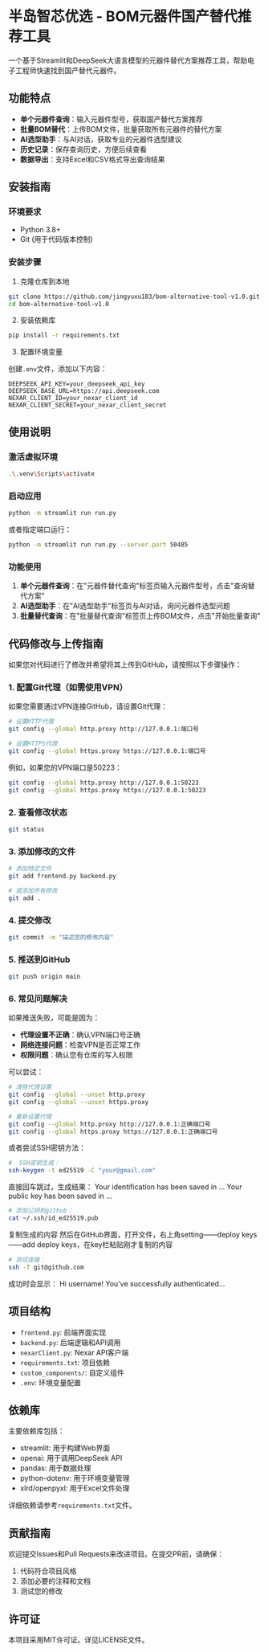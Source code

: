 # 半岛智芯优选 - BOM元器件国产替代推荐工具

一个基于Streamlit和DeepSeek大语言模型的元器件替代方案推荐工具，帮助电子工程师快速找到国产替代元器件。

## 功能特点

- **单个元器件查询**：输入元器件型号，获取国产替代方案推荐
- **批量BOM替代**：上传BOM文件，批量获取所有元器件的替代方案
- **AI选型助手**：与AI对话，获取专业的元器件选型建议
- **历史记录**：保存查询历史，方便后续查看
- **数据导出**：支持Excel和CSV格式导出查询结果

## 安装指南

### 环境要求

- Python 3.8+
- Git (用于代码版本控制)

### 安装步骤

1. 克隆仓库到本地

```bash
git clone https://github.com/jingyuxu183/bom-alternative-tool-v1.0.git
cd bom-alternative-tool-v1.0
```

2. 安装依赖库

```bash
pip install -r requirements.txt
```

3. 配置环境变量

创建`.env`文件，添加以下内容：

```
DEEPSEEK_API_KEY=your_deepseek_api_key
DEEPSEEK_BASE_URL=https://api.deepseek.com
NEXAR_CLIENT_ID=your_nexar_client_id
NEXAR_CLIENT_SECRET=your_nexar_client_secret
```

## 使用说明

### 激活虚拟环境
```bash
.\.venv\Scripts\activate
```

### 启动应用

```bash
python -m streamlit run run.py
```

或者指定端口运行：

```bash
python -m streamlit run run.py --server.port 50485
```

### 功能使用

1. **单个元器件查询**：在"元器件替代查询"标签页输入元器件型号，点击"查询替代方案"
2. **AI选型助手**：在"AI选型助手"标签页与AI对话，询问元器件选型问题
3. **批量替代查询**：在"批量替代查询"标签页上传BOM文件，点击"开始批量查询"

## 代码修改与上传指南

如果您对代码进行了修改并希望将其上传到GitHub，请按照以下步骤操作：

### 1. 配置Git代理（如需使用VPN）

如果您需要通过VPN连接GitHub，请设置Git代理：

```bash
# 设置HTTP代理
git config --global http.proxy http://127.0.0.1:端口号

# 设置HTTPS代理
git config --global https.proxy https://127.0.0.1:端口号
```

例如，如果您的VPN端口是50223：

```bash
git config --global http.proxy http://127.0.0.1:50223
git config --global https.proxy https://127.0.0.1:50223
```

### 2. 查看修改状态

```bash
git status
```

### 3. 添加修改的文件

```bash
# 添加特定文件
git add frontend.py backend.py

# 或添加所有修改
git add .
```

### 4. 提交修改

```bash
git commit -m "描述您的修改内容"
```

### 5. 推送到GitHub

```bash
git push origin main
```

### 6. 常见问题解决

如果推送失败，可能是因为：

- **代理设置不正确**：确认VPN端口号正确
- **网络连接问题**：检查VPN是否正常工作
- **权限问题**：确认您有仓库的写入权限

可以尝试：

```bash
# 清除代理设置
git config --global --unset http.proxy
git config --global --unset https.proxy

# 重新设置代理
git config --global http.proxy http://127.0.0.1:正确端口号
git config --global https.proxy https://127.0.0.1:正确端口号
```

或者尝试SSH密钥方法：

```bash
#  SSH密钥生成：
ssh-keygen -t ed25519 -C "your@gmail.com"
```

直接回车跳过，生成结果：
Your identification has been saved in …
Your public key has been saved in …

```bash
# 添加公钥到github：
cat ~/.ssh/id_ed25519.pub
```
复制生成的内容
然后在GitHub界面，打开文件，右上角setting——deploy keys——add deploy keys，在key栏粘贴刚才复制的内容

```bash
# 测试连接：
ssh -T git@github.com
```

成功时会显示：
Hi username! You've successfully authenticated...

## 项目结构

- `frontend.py`: 前端界面实现
- `backend.py`: 后端逻辑和API调用
- `nexarClient.py`: Nexar API客户端
- `requirements.txt`: 项目依赖
- `custom_components/`: 自定义组件
- `.env`: 环境变量配置

## 依赖库

主要依赖库包括：

- streamlit: 用于构建Web界面
- openai: 用于调用DeepSeek API
- pandas: 用于数据处理
- python-dotenv: 用于环境变量管理
- xlrd/openpyxl: 用于Excel文件处理

详细依赖请参考`requirements.txt`文件。

## 贡献指南

欢迎提交Issues和Pull Requests来改进项目。在提交PR前，请确保：

1. 代码符合项目风格
2. 添加必要的注释和文档
3. 测试您的修改

## 许可证

本项目采用MIT许可证。详见LICENSE文件。 
